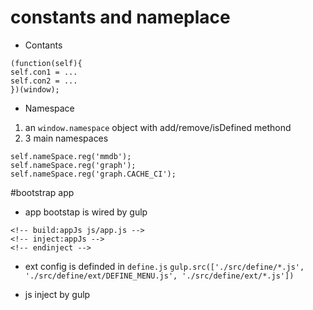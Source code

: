 
# constants and nameplace
* Contants
```
(function(self){
self.con1 = ...
self.con2 = ...
})(window);
```
* Namespace
 1. an ```window.namespace``` object with add/remove/isDefined methond
 2. 3 main namespaces
 ```
self.nameSpace.reg('mmdb');
self.nameSpace.reg('graph');
self.nameSpace.reg('graph.CACHE_CI');
 ```

#bootstrap app
- app bootstap is wired by gulp
```
<!-- build:appJs js/app.js -->
<!-- inject:appJs -->
<!-- endinject -->
```
- ext config is definded in ```define.js```
```gulp.src(['./src/define/*.js', './src/define/ext/DEFINE_MENU.js', './src/define/ext/*.js'])```

- js inject by gulp
``` js/plugins.js  js/graph.js js/assets.js js/app.js
```


